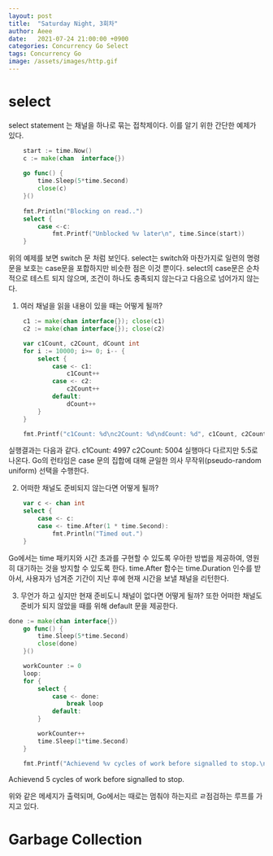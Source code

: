 ```yaml
---
layout: post
title:  "Saturday Night, 3회차"
author: Aeee
date:   2021-07-24 21:00:00 +0900
categories: Concurrency Go Select
tags: Concurrency Go
image: /assets/images/http.gif
---
```


# select
 select statement 는  채널을 하나로 묶는 접착제이다. 이를 알기 위한 간단한 예제가 있다.
```go
    start := time.Now()
    c := make(chan  interface{})
   
    go func() {
        time.Sleep(5*time.Second)
        close(c)
    }()
   
    fmt.Println("Blocking on read..")
    select {
        case <-c:
            fmt.Printf("Unblocked %v later\n", time.Since(start))
    }
```
위의 예제를 보면 switch 문 처럼 보인다. select는 switch와 마찬가지로 일련의 명령문을 보호는 case문을 포합하지만 
비슷한 점은 이것 뿐이다. select의 case문은 순차적으로 테스트 되지 않으며, 조건이 하나도 충족되지 않는다고 다음으로
넘어가지 않는다.

1. 여러 채널을 읽을 내용이 있을 때는 어떻게 될까?

```go
	c1 := make(chan interface{}); close(c1)
	c2 := make(chan interface{}); close(c2)

	var c1Count, c2Count, dCount int
	for i := 10000; i>= 0; i-- {
		select {
			case <- c1:
				c1Count++
			case <- c2:
				c2Count++
			default:
				dCount++
		}
	}

	fmt.Printf("c1Count: %d\nc2Count: %d\ndCount: %d", c1Count, c2Count, dCount)
```

실행결과는 다음과 같다.
c1Count: 4997
c2Count: 5004
실행마다 다르지만 5:5로 나온다. Go의 런타임은 case 문의 집합에 대해 균일한 의사 무작위(pseudo-random uniform)
선택을 수행한다.

2. 어떠한 채널도 준비되지 않는다면 어떻게 될까?
```go
    var c <- chan int
    select {
        case <- c:
        case <- time.After(1 * time.Second):
            fmt.Println("Timed out.")
    }
```
Go에서는 time 패키지와 시간 초과를 구현할 수 있도록 우아한 방법을 제공하여, 영원히 대기하는 것을 방지할 수 있도록
한다.  time.After 함수는 time.Duration 인수를 받아서, 사용자가 넘겨준 기간이 지난 후에 현재 시간을 보낼 채널을
리턴한다.

3. 무언가 하고 싶지만 현재 준비도니 채널이 없다면 어떻게 될까?
또한 어떠한 채널도 준비가 되지 않았을 때를 위해 default 문을 제공한다.
```go
done := make(chan interface{})
	go func() {
		time.Sleep(5*time.Second)
		close(done)
	}()

	workCounter := 0
	loop:
	for {
		select {
			case <- done:
				break loop
			default:
		}

		workCounter++
		time.Sleep(1*time.Second)
	}

	fmt.Printf("Achievend %v cycles of work before signalled to stop.\n", workCounter)
```

Achievend 5 cycles of work before signalled to stop.

위와 같은 메세지가 출력되며, Go에서는 때로는 멈춰야 하는지르 ㄹ점검하는 루프를 가지고 있다. 
 
# Garbage Collection


 

  


  
